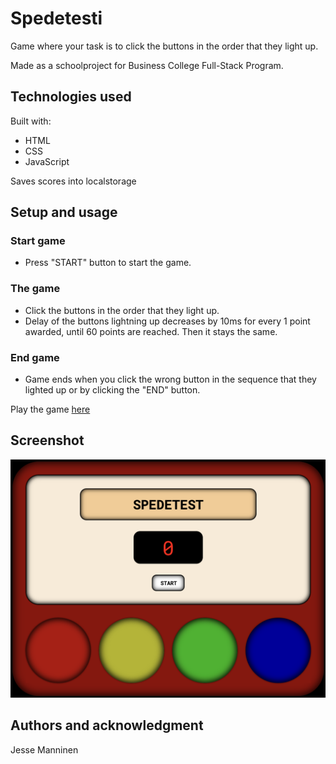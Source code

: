 # Spedetesti

Game where your task is to click the buttons in the order that they light up.

Made as a schoolproject for Business College Full-Stack Program.

## Technologies used

Built with:

- HTML
- CSS
- JavaScript

Saves scores into localstorage

## Setup and usage

### Start game

- Press "START" button to start the game.

### The game

- Click the buttons in the order that they light up.
- Delay of the buttons lightning up decreases by 10ms for every 1 point awarded, until 60 points are reached. Then it stays the same.

### End game

- Game ends when you click the wrong button in the sequence that they lighted up or by clicking the "END" button.

Play the game [here](https://public.bc.fi/s2300208/speedgame/)

## Screenshot

![screenshot](/assets/screenshot.png)

## Authors and acknowledgment

Jesse Manninen

